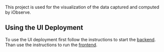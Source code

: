 This project is used for the visualization of the data captured and computed by iObserve.

## Using the UI Deployment

To use the UI deployment first follow the instructions to start the [backend](https://github.com/research-iobserve/iobserve-ui-deployment/tree/master/backend). <br />
Than use the instructions to run the [frontend](https://github.com/research-iobserve/iobserve-ui-deployment/blob/master/frontend/).

